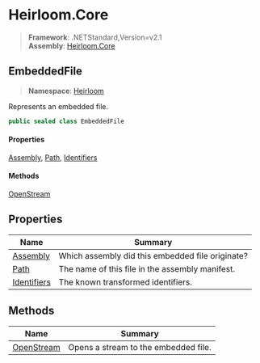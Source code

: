 # Heirloom.Core

> **Framework**: .NETStandard,Version=v2.1  
> **Assembly**: [Heirloom.Core][0]  

## EmbeddedFile

> **Namespace**: [Heirloom][0]  

Represents an embedded file.

```cs
public sealed class EmbeddedFile
```

#### Properties

[Assembly][1], [Path][2], [Identifiers][3]

#### Methods

[OpenStream][4]

## Properties

| Name             | Summary                                          |
|------------------|--------------------------------------------------|
| [Assembly][1]    | Which assembly did this embedded file originate? |
| [Path][2]        | The name of this file in the assembly manifest.  |
| [Identifiers][3] | The known transformed identifiers.               |

## Methods

| Name            | Summary                              |
|-----------------|--------------------------------------|
| [OpenStream][4] | Opens a stream to the embedded file. |

[0]: ../Heirloom.Core.md
[1]: Heirloom.EmbeddedFile.Assembly.md
[2]: Heirloom.EmbeddedFile.Path.md
[3]: Heirloom.EmbeddedFile.Identifiers.md
[4]: Heirloom.EmbeddedFile.OpenStream.md
